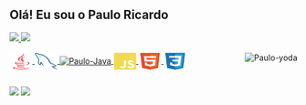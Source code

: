 ## Olá! Eu sou o Paulo Ricardo 
 <div>
  <a href="https://github.com/paulo2308">
  <img height="160em" src="https://github-readme-stats.vercel.app/api?username=paulo2308&show_icons=true&theme=gotham&include_all_commits=true&count_private=true"/>
  <img height="160em" src="https://github-readme-stats.vercel.app/api/top-langs/?username=paulo2308&layout=compact&langs_count=16&theme=gotham"/>
</div>
<div style="display: inline_block"><br>
  <img align="center" alt="Paulo-Java" height="30" width="40" src="https://raw.githubusercontent.com/devicons/devicon/master/icons/java/java-plain.svg">
  <img align="center" alt="Paulo-Java" height="30" width="40" src="https://raw.githubusercontent.com/devicons/devicon/master/icons/mysql/mysql-original.svg">
  <img align="center" alt="Paulo-Java" height="30" width="40" src="https://www.vectorlogo.zone/logos/springio/springio-icon.svg" alt="spring">
  <img align="center" alt="Paulo-Js" height="30" width="40" src="https://raw.githubusercontent.com/devicons/devicon/master/icons/javascript/javascript-plain.svg">
  <img align="center" alt="Paulo-HTML" height="30" width="40" src="https://raw.githubusercontent.com/devicons/devicon/master/icons/html5/html5-original.svg">
  <img align="center" alt="Paulo-CSS" height="30" width="40" src="https://raw.githubusercontent.com/devicons/devicon/master/icons/css3/css3-original.svg">
  <img align="right" alt="Paulo-yoda" src="https://gif-avatars.com/img/150x150/yoda-1.gif">
</div>
  
  ##
 
<div> 
  <a href="mailto: paulo-ricardo_23@hotmail.com"><img src="https://cdn.icon-icons.com/icons2/2530/PNG/96/outlook_button_icon_151845.png" target="_blank"></a>
  <a href="https://www.linkedin.com/in/paulo-eng/" target="_blank"><img src="https://img.shields.io/badge/-LinkedIn-%230077B5?style=for-the-badge&logo=linkedin&logoColor=white" target="_blank"></a> 
 
</div>

